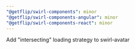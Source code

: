 ```yaml
---
"@getflip/swirl-components": minor
"@getflip/swirl-components-angular": minor
"@getflip/swirl-components-react": minor
---
```


Add "intersecting" loading strategy to swirl-avatar
